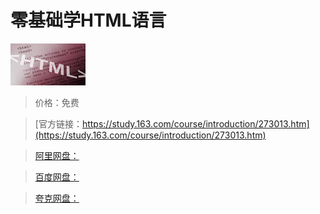 # 零基础学HTML语言

![img](../../../assets/study163/free/3005026851463065210.png)

> 价格：免费

> [官方链接：https://study.163.com/course/introduction/273013.htm](https://study.163.com/course/introduction/273013.htm)

> [阿里网盘：]()

> [百度网盘：]()

> [夸克网盘：]()
